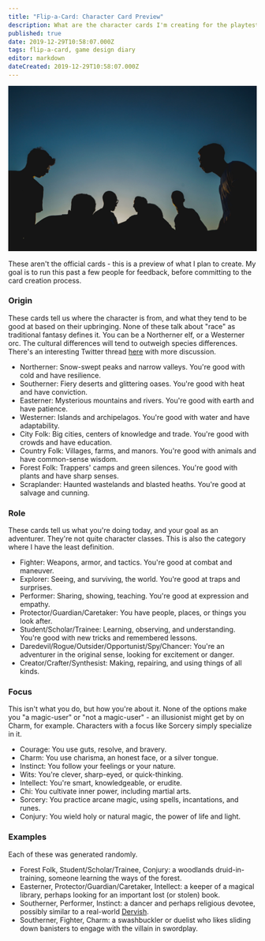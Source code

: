 ```yaml
---
title: "Flip-a-Card: Character Card Preview"
description: What are the character cards I'm creating for the playtest deck?
published: true
date: 2019-12-29T10:58:07.000Z
tags: flip-a-card, game design diary
editor: markdown
dateCreated: 2019-12-29T10:58:07.000Z
---
```


![Featured Image](flip-a-card-character-card-preview.jpg)

These aren't the official cards - this is a preview of what I plan to create. My goal is to run this past a few people for feedback, before committing to the card creation process.

### Origin

These cards tell us where the character is from, and what they tend to be good at based on their upbringing. None of these talk about "race" as traditional fantasy defines it. You can be a Northerner elf, or a Westerner orc. The cultural differences will tend to outweigh species differences. There's an interesting Twitter thread [here](https://twitter.com/caudelac/status/1198687767234056194) with more discussion.

* Northerner: Snow-swept peaks and narrow valleys. You're good with cold and have resilience.
* Southerner: Fiery deserts and glittering oases. You're good with heat and have conviction.
* Easterner: Mysterious mountains and rivers. You're good with earth and have patience.
* Westerner: Islands and archipelagos. You're good with water and have adaptability.
* City Folk: Big cities, centers of knowledge and trade. You're good with crowds and have education.
* Country Folk: Villages, farms, and manors. You're good with animals and have common-sense wisdom.
* Forest Folk: Trappers' camps and green silences. You're good with plants and have sharp senses.
* Scraplander: Haunted wastelands and blasted heaths. You're good at salvage and cunning.

### Role

These cards tell us what you're doing today, and your goal as an adventurer. They're not quite character classes. This is also the category where I have the least definition.

* Fighter: Weapons, armor, and tactics. You're good at combat and maneuver.
* Explorer: Seeing, and surviving, the world. You're good at traps and surprises.
* Performer: Sharing, showing, teaching. You're good at expression and empathy.
* Protector/Guardian/Caretaker: You have people, places, or things you look after.
* Student/Scholar/Trainee: Learning, observing, and understanding. You're good with new tricks and remembered lessons.
* Daredevil/Rogue/Outsider/Opportunist/Spy/Chancer: You're an adventurer in the original sense, looking for excitement or danger.
* Creator/Crafter/Synthesist: Making, repairing, and using things of all kinds.

### Focus

This isn't what you do, but how you're about it. None of the options make you "a magic-user" or "not a magic-user" - an illusionist might get by on Charm, for example. Characters with a focus like Sorcery simply specialize in it.

* Courage: You use guts, resolve, and bravery.
* Charm: You use charisma, an honest face, or a silver tongue.
* Instinct: You follow your feelings or your nature.
* Wits: You're clever, sharp-eyed, or quick-thinking.
* Intellect: You're smart, knowledgeable, or erudite.
* Chi: You cultivate inner power, including martial arts.
* Sorcery: You practice arcane magic, using spells, incantations, and runes.
* Conjury: You wield holy or natural magic, the power of life and light.

### Examples

Each of these was generated randomly.

* Forest Folk, Student/Scholar/Trainee, Conjury: a woodlands druid-in-training, someone learning the ways of the forest.
* Easterner, Protector/Guardian/Caretaker, Intellect: a keeper of a magical library, perhaps looking for an important lost (or stolen) book.
* Southerner, Performer, Instinct: a dancer and perhaps religious devotee, possibly similar to a real-world [Dervish](https://en.wikipedia.org/wiki/Dervish).
* Southerner, Fighter, Charm: a swashbuckler or duelist who likes sliding down banisters to engage with the villain in swordplay.


    